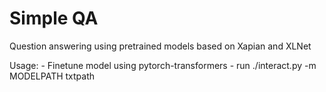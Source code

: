 # Simple QA

Question answering using pretrained models based on Xapian and XLNet

Usage:
    - Finetune model using pytorch-transformers
    - run ./interact.py -m MODELPATH txtpath
